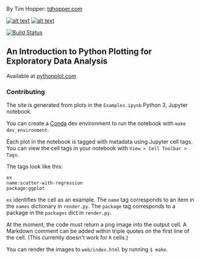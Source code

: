 <!-- Please don't remove this: Grab your social icons from https://github.com/carlsednaoui/gitsocial -->

<!-- display the social media buttons in your README -->

By Tim Hopper:
[tdhopper.com](http://www.tdhopper.com)

[![alt text][1.1]][1]
[![alt text][6.1]][6]


<!-- links to social media icons -->
<!-- no need to change these -->

<!-- icons with padding -->

[1.1]: http://i.imgur.com/tXSoThF.png (twitter icon with padding)
[2.1]: http://i.imgur.com/P3YfQoD.png (facebook icon with padding)
[3.1]: http://i.imgur.com/yCsTjba.png (google plus icon with padding)
[4.1]: http://i.imgur.com/YckIOms.png (tumblr icon with padding)
[5.1]: http://i.imgur.com/1AGmwO3.png (dribbble icon with padding)
[6.1]: http://i.imgur.com/0o48UoR.png (github icon with padding)

<!-- icons without padding -->

[1.2]: http://i.imgur.com/wWzX9uB.png (twitter icon without padding)
[2.2]: http://i.imgur.com/fep1WsG.png (facebook icon without padding)
[3.2]: http://i.imgur.com/VlgBKQ9.png (google plus icon without padding)
[4.2]: http://i.imgur.com/jDRp47c.png (tumblr icon without padding)
[5.2]: http://i.imgur.com/Vvy3Kru.png (dribbble icon without padding)
[6.2]: http://i.imgur.com/9I6NRUm.png (github icon without padding)


<!-- links to your social media accounts -->
<!-- update these accordingly -->

[1]: http://www.twitter.com/tdhopper
[6]: http://www.github.com/tdhopper

<!-- Please don't remove this: Grab your social icons from https://github.com/carlsednaoui/gitsocial -->

[![Build Status](https://travis-ci.org/tdhopper/pythonplot.com.svg?branch=master)](https://travis-ci.org/tdhopper/pythonplot.com)

## An Introduction to Python Plotting for Exploratory Data Analysis

Available at [pythonplot.com](http://pythonplot.com/)

### Contributing

The site is generated from plots in the `Examples.ipynb` Python 3, Jupyter notebook.

You can create a [Conda](https://conda.io/docs/install/quick.html) dev environment to run the notebook with `make dev_environment`.

Each plot in the notebook is tagged with metadata using Jupyter cell tags. You can view the cell tags in your notebook with `View > Cell Toolbar > Tags`.

The tags look like this:

```
ex
name:scatter-with-regression
package:ggplot
```

`ex` identifies the cell as an example. The `name` tag corresponds to an item in the `names` dictionary in `render.py`. The `package` tag corresponds to a package in the `packages` dict in `render.py`.

At the moment, the code must return a png image into the output cell. A Markdown comment can be added within triple quotes on the first line of the cell. (This currently doesn't work for `R` cells.)

You can render the images to `web/index.html` by running `$ make`.